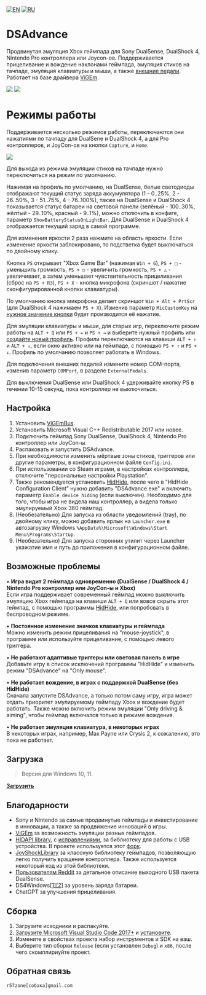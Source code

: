 [![EN](https://user-images.githubusercontent.com/9499881/33184537-7be87e86-d096-11e7-89bb-f3286f752bc6.png)](https://github.com/r57zone/DSAdvance/) 
[![RU](https://user-images.githubusercontent.com/9499881/27683795-5b0fbac6-5cd8-11e7-929c-057833e01fb1.png)](https://github.com/r57zone/DSAdvance/blob/master/README.RU.md)

# DSAdvance
Продвинутая эмуляция Xbox геймпада для Sony DualSense, DualShock 4, Nintendo Pro контроллера или Joycon-ов. Поддерживается прицеливание и вождение наклонами геймпада, эмуляция стиков на тачпаде, эмуляция клавиатуры и мыши, а также [внешние педали](https://github.com/r57zone/XboxExternalPedals). Работает на базе драйвера [ViGEm](https://github.com/nefarius/ViGEmBus).

[![](https://user-images.githubusercontent.com/9499881/164945071-5b9f86dd-c396-45a5-817b-fc7068450f02.gif)](https://youtu.be/gkyqO_HuPnk)
[![](https://user-images.githubusercontent.com/9499881/164945073-cfa1bfb7-cb82-4714-b2ad-7ecd84a5bcfc.gif)](https://youtu.be/gkyqO_HuPnk)

# Режимы работы
Поддерживается несколько режимов работы, переключаются они нажатиями по тачпаду для DualSene и DualShock 4, а для Pro контроллеров, и JoyCon-ов на кнопки `Capture`, и `Home`.

![](https://user-images.githubusercontent.com/9499881/173076125-b3762211-74ab-4377-a6a2-a7b6c9b1a142.png)

Для выхода из режима эмуляции стиков на тачпаде нужно переключиться на режим по умолчанию. 


Нажимая на профиль по умолчанию, на DualSense, белые светодиоды отображают текущий статус заряда аккумулятора (1 - 0..25%, 2 - 26..50%, 3 - 51..75%, 4 - 76..100%), также на DualSense и DualShock 4 показывается статус батареи на световой панели (зелёный - 100..30%, жёлтый - 29..10%, красный - 9..1%), можно отключить в конфиге, параметр `ShowBatteryStatusOnLightBar`. Для DualSense и DualShock 4 отображается текущий заряд в самой программе.


Для изменения яркости 2 раза нажмите на область яркости. Если изменение яркости заблокировано, то подстветка будет выключаться по двойному клику.


Кнопка `PS` открывает "Xbox Game Bar" (нажимая `Win + G`), `PS + □` - уменьшить громкость, `PS + ○` - увеличить громкость, `PS + △` - увеличивает, а затем уменьшает чувствительность прицеливания (сброс на `PS + R3`), `PS + X` - кнопка микрофона (скриншот / нажатие сконфигурированной кнопки клавиатуры).


По умолчанию кнопка микрофона делает скриншот `Win + Alt + PrtScr` (для DualShock 4 нажимаем `PS + X`). Изменив параметр `MicCustomKey` на [нужное значение кнопки](https://github.com/r57zone/DSAdvance/blob/master/BINDINGS.RU.md) будет производится её нажатие.


Для эмуляции клавиатуры и мыши, для старых игр, переключите режим работы на `ALT + Q` или `PS + ←` и `PS + →` и выберите нужный профиль или [создайте новый профиль](https://github.com/r57zone/DSAdvance/blob/master/BINDINGS.RU.md). Профили переключаются на клавиши `ALT + ↑` и `ALT + ↓`, если окно активно или на геймпаде, с помощью `PS + ↑` и `PS + ↓`. Профиль по умолчанию позволяет работать в Windows. 


Для подключения внешних педалей измените номер COM-порта, изменив параметр `COMPort`, в разделе `ExternalPedals`.


Для выключения DualSense или DualShock 4 удерживайте кнопку PS в течении 10-15 секунд, пока контроллер не выключиться.

## Настройка
1. Установить [ViGEmBus](https://github.com/nefarius/ViGEmBus/releases).
2. Установить Microsoft Visual C++ Redistributable 2017 или новее.
3. Подключить геймпад Sony DualSense, DualShock 4, Nintendo Pro контроллер или JoyCon-ы.
4. Распаковать и запустить DSAdvance.
5. При необходимости изменить мёртвые зоны стиков, триггеров или другие параметры, в конфигурационном файле `Config.ini`.
6. При использовании со Steam играми, в настройках контроллера, отключите "персональные настройки Playstation".
7. Также рекомендуется установить [HidHide](https://github.com/nefarius/HidHide/releases), после чего в "HidHide Configuration Client" нужно добавить "DSAdvance.exe" и включить параметр `Enable device hiding` (если выключен). Необходимо для того, чтобы игра не видела наш контроллер, а видела только эмулируемый Xbox 360 геймпад.
8. (Необезательно) Для запуска из области уведомлений (tray), по двойному клику, можно добавить ярлык на `Launcher.exe` в автозагрузку Windows `%AppData%\Microsoft\Windows\Start Menu\Programs\Startup`.
9. (Необезательно) Для запуска сторонних утилит через Launcher укажатие имя и путь до приложения в конфигурационном файле.


## Возможные проблемы
• **Игра видит 2 геймпада одновременно (DualSense / DualShock 4 / Nintendo Pro контроллер или JoyCon-ы и Xbox)**<br>
Если игра поддерживает современный геймпад можно выключить эмуляцию Xbox геймпада на клавиши `ALT + Q` или вовсе скрыть этот геймпад, с помощью программы [HidHide](https://github.com/ViGEm/HidHide), или попробовать в беспроводном режиме.



• **Постоянное изменение значков клавиатуры и геймпада**<br>
Можно изменить режим прицеливания на "mouse-joystick", в программе или используйте прицеливание, с помощью левого триггера.



• **Не работают адаптивые триггеры или световая панель в игре**<br>
Добавьте игру в список исключений программы "HidHide" и изменить режим "DSAdvance" на "Only mouse".



• **Не работает вождение, в играх с поддержкой DualSense (без HidHide)**<br>
Сначала запустите DSAdvance, а только потом саму игру, игра может отдать приоритет эмулируемому геймпаду Xbox и вождение будет работать. Также можно включить режим эмуляции "Only driving & aiming", чтобы геймпад включался только в режиме вождения.



• **Не работает эмуляция клавиатура, в некоторых играх**<br>
В некоторых играх, например, Max Payne или Crysis 2, к сожалению, это пока не работает.

## Загрузка
>Версия для Windows 10, 11.

**[Загрузить](https://github.com/r57zone/DSAdvance/releases)**

## Благодарности
* Sony и Nintendo за самые продвинутые геймпады и инвестирование в инновации, а также за продвижение инноваций в игры.
* [ViGEm](https://github.com/ViGEm) за возможность эмуляции разных геймпадов.
* [HIDAPI library](https://github.com/signal11/hidapi), с [исправлениями](https://github.com/libusb/hidapi), за библиотеку для работы с USB устройства. В проекте используется этот [форк](https://github.com/r57zone/hidapi).
* [JoyShockLibrary](https://github.com/JibbSmart/JoyShockLibrary) за классную библиотеку геймпадов, позволяющую легко получить вращение контроллера. Также используется некоторый код из этой библиотеки.
* [Пользователям Reddit](https://www.reddit.com/r/gamedev/comments/jumvi5/dualsense_haptics_leds_and_more_hid_output_report/) за детальное описание выходного USB пакета DualSense.
* DS4Windows[[1]](https://github.com/Jays2Kings/DS4Windows)[[2]](https://github.com/Ryochan7/DS4Windows) за уровень заряда батареи.
* ChatGPT за улучшения прицеливания.

## Сборка
1. Загрузите исходники и распакуйте.
2. [Загрузите Microsoft Visual Studio Code 2017+](https://code.visualstudio.com/download) и [установите](https://github.com/r57zone/RE4ExtendedControl/assets/9499881/69dafce6-fd57-4768-83eb-c1bb69901f07).
3. Измените в свойствах проекта набор инструментов и SDK на ваш.
4. Выберите тип сборки `Release` (если установлен `Debug`) и `x86`, после чего скомплириуйте проект.

## Обратная связь
`r57zone[собака]gmail.com`